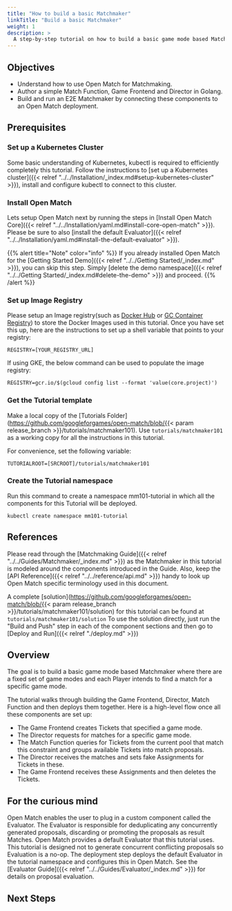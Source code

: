 ```yaml
---
title: "How to build a basic Matchmaker"
linkTitle: "Build a basic Matchmaker"
weight: 1
description: >
  A step-by-step tutorial on how to build a basic game mode based Matchmaker in Golang.
---
```


## Objectives

- Understand how to use Open Match for Matchmaking.
- Author a simple Match Function, Game Frontend and Director in Golang.
- Build and run an E2E Matchmaker by connecting these components to an Open Match deployment.

## Prerequisites

### Set up a Kubernetes Cluster

Some basic understanding of Kubernetes, kubectl is required to efficiently completely this tutorial. Follow the instructions to [set up a Kubernetes cluster]({{< relref "../../Installation/_index.md#setup-kubernetes-cluster" >}}), install and configure kubectl to connect to this cluster.

### Install Open Match

Lets setup Open Match next by running the steps in [Install Open Match Core]({{< relref "../../Installation/yaml.md#install-core-open-match" >}}). Please be sure to also [install the default Evaluator]({{< relref "../../Installation/yaml.md#install-the-default-evaluator" >}}).

{{% alert title="Note" color="info" %}}
If you already installed Open Match for the [Getting Started Demo]({{< relref "../../Getting Started/_index.md" >}}), you can skip this step. Simply [delete the demo namespace]({{< relref "../../Getting Started/_index.md#delete-the-demo" >}}) and proceed.
{{% /alert %}}

### Set up Image Registry

Please setup an Image registry(such as [Docker Hub](https://hub.docker.com/) or [GC Container Registry](https://cloud.google.com/container-registry/)) to store the Docker Images used in this tutorial. Once you have set this up, here are the instructions to set up a shell variable that points to your registry:

```
REGISTRY=[YOUR_REGISTRY_URL]
```

If using GKE, the below command can be used to populate the image registry:

```
REGISTRY=gcr.io/$(gcloud config list --format 'value(core.project)')
```

### Get the Tutorial template

Make a local copy of the [Tutorials Folder](https://github.com/googleforgames/open-match/blob/{{< param release_branch >}}/tutorials/matchmaker101). Use `tutorials/matchmaker101` as a working copy for all the instructions in this tutorial.

For convenience, set the following variable:

```
TUTORIALROOT=[SRCROOT]/tutorials/matchmaker101
```

### Create the Tutorial namespace

Run this command to create a namespace mm101-tutorial in which all the components for this Tutorial will be deployed.

```
kubectl create namespace mm101-tutorial
```

## References

Please read through the [Matchmaking Guide]({{< relref "../../Guides/Matchmaker/_index.md" >}}) as the Matchmaker in this tutorial is modeled around the components introduced in the Guide. Also, keep the [API Reference]({{< relref "../../reference/api.md" >}}) handy to look up Open Match specific terminology used in this document.

A complete [solution](https://github.com/googleforgames/open-match/blob/{{< param release_branch >}}/tutorials/matchmaker101/solution) for this tutorial can be found at `tutorials/matchmaker101/solution` To use the solution directly, just run the "Build and Push" step in each of the component sections and then go to [Deploy and Run]({{< relref "./deploy.md" >}})

## Overview

The goal is to build a basic game mode based Matchmaker where there are a fixed set of game modes and each Player intends to find a match for a specific game mode.

The tutorial walks through building the Game Frontend, Director, Match Function and then deploys them together. Here is a high-level flow once all these components are set up:

- The Game Frontend creates Tickets that specified a game mode.
- The Director requests for matches for a specific game mode.
- The Match Function queries for Tickets from the current pool that match this constraint and groups available Tickets into match proposals.
- The Director receives the matches and sets fake Assignments for Tickets in these.
- The Game Frontend receives these Assignments and then deletes the Tickets.

## For the curious mind

Open Match enables the user to plug in a custom component called the Evaluator. The Evaluator is responsible for deduplicating any concurrently generated proposals, discarding or promoting the proposals as result Matches. Open Match provides a default Evaluator that this tutorial uses. This tutorial is designed not to generate concurrent conflicting proposals so Evaluation is a no-op. The deployment step deploys the default Evaluator in the tutorial namespace and configures this in Open Match. See the [Evaluator Guide]({{< relref "../../Guides/Evaluator/_index.md" >}}) for details on proposal evaluation.

## Next Steps
